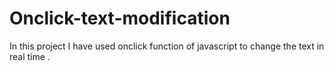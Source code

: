 # Onclick-text-modification
In this project  I have used onclick function of javascript to change the text in real time .
